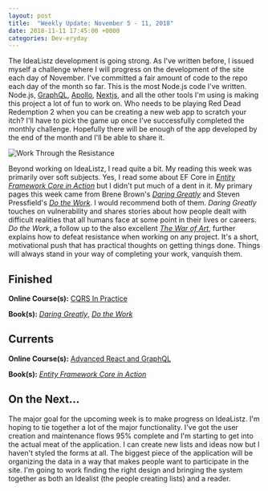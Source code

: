 ```yaml
---
layout: post
title:  "Weekly Update: November 5 - 11, 2018"
date: 2018-11-11 17:45:00 +0000
categories: Dev-eryday
---
```


The IdeaListz development is going strong. As I've written before, I issued myself a challenge where I will progress on the development of the site each day of November. I've committed a fair amount of code to the repo each day of the month so far. This is the most Node.js code I've written. Node.js, [GraphQL][gql], [Apollo][ap], [Nextjs][njs], and all the other tools I'm using is making this project a lot of fun to work on. Who needs to be playing Red Dead Redemption 2 when you can be creating a new web app to scratch your itch? I'll have to pick the game up once I've successfully completed the monthly challenge. Hopefully there will be enough of the app developed by the end of the month and I'll be able to share it.

![Work Through the Resistance](https://farm5.staticflickr.com/4833/44922211275_050ba89159.jpg)

Beyond working on IdeaListz, I read quite a bit. My reading this week was primarily over soft subjects. Yes, I read some about EF Core in *[Entity Framework Core in Action][efc]* but I didn't put much of a dent in it. My primary pages this week came from Brene Brown's *[Daring Greatly][dg]* and Steven Pressfield's *[Do the Work][dw]*. I would recommend both of them. *Daring Greatly* touches on vulnerability and shares stories about how people dealt with difficult realities that all humans face at some point in their lives or careers. *Do the Work*, a follow up to the also excellent *[The War of Art][woa]*, further explains how to defeat resistance when working on any project. It's a short, motivational push that has practical thoughts on getting things done. Things will always stand in your way of completing your work, vanquish them.

## Finished

**Online Course(s):** [CQRS In Practice][cqrs]

**Book(s):** *[Daring Greatly][dg]*, *[Do the Work][dw]*

## Currents

**Online Course(s):** [Advanced React and GraphQL][ar]

**Book(s):** *[Entity Framework Core in Action][efc]*

## On the Next...

The major goal for the upcoming week is to make progress on IdeaListz. I'm hoping to tie together a lot of the major functionality. I've got the user creation and maintenance flows 95% complete and I'm starting to get into the actual meat of the application. I can create new lists and ideas now but I haven't styled the forms at all. The biggest piece of the application will be organizing the data in a way that makes people want to participate in the site. I'm going to work finding the right design and bringing the system together as both an Idealist (the people creating lists) and a reader.

[dw]: https://www.amazon.com/Do-Work-Steven-Pressfield-ebook/dp/B00NK0MJBK/
[njs]: https://nextjs.org/
[gql]: https://graphql.org/
[ap]: https://www.apollographql.com/
[pri]: https://www.prisma.io/
[ar]: https://advancedreact.com/
[play]: https://github.com/jpniederer/NETCorePlayground
[di]: https://www.amazon.com/Design-Programmer-Architect-Pragmatic-Programmers/dp/1680502093/
[re]: https://www.udemy.com/react-the-complete-guide-incl-redux/
[src]: https://chatappwithsignalr.azurewebsites.net/index.html
[oau]: https://app.pluralsight.com/library/courses/oauth-2-getting-started/table-of-contents
[tib]: https://www.amazon.com/Thinking-Bets-Making-Smarter-Decisions-ebook/dp/B074DG9LQF/
[lgs]: https://app.pluralsight.com/library/courses/less-getting-started/table-of-contents
[gf]: https://app.pluralsight.com/library/courses/github-fundamentals/table-of-contents
[tfs]: https://www.amazon.com/Thinking-Fast-Slow-Daniel-Kahneman-ebook/dp/B00555X8OA/
[tw]: https://tailwindcss.com/
[hn]: https://news.ycombinator.com/item?id=18084013
[mlc]: http://course.fast.ai/ml.html
[ghf]: https://app.pluralsight.com/library/courses/github-fundamentals/table-of-contents
[spr]: https://www.amazon.com/Sprint-Solve-Problems-Test-Ideas-ebook/dp/B010MH1DAQ/
[vid]: https://www.youtube.com/watch?v=mMWzVyIhDTk
[gfg]: https://www.geeksforgeeks.org/
[tl]: https://www.amazon.com/Becoming-Technical-Leader-Problem-Solving-Approach/dp/0932633021/
[gen]: https://app.pluralsight.com/library/courses/csharp-best-practices-collections-generics/table-of-contents
[efc]: https://app.pluralsight.com/library/courses/playbook-ef-core-2-1-whats-new/table-of-contents
[tfr]: https://www.amazon.com/Fifth-Risk-Michael-Lewis-ebook/dp/B07FFCMSCX/
[cra]: https://www.amazon.com/Doesnt-Have-Be-Crazy-Work-ebook/dp/B079WV79TK/
[cqrs]: https://app.pluralsight.com/library/courses/cqrs-in-practice/table-of-contents
[ror]: https://rubyonrails.org/
[gr]: https://basecamp.com/books/getting-real
[ef]: https://docs.microsoft.com/en-us/ef/core/
[saa]: https://app.pluralsight.com/library/courses/openid-and-oauth2-securing-angular-apps/table-of-contents
[acc]: https://www.amazon.com/Accelerate-Software-Performing-Technology-Organizations-ebook/dp/B07B9F83WM/
[mvc]: https://app.pluralsight.com/library/courses/aspdotnet-core-mvc-enterprise-application/table-of-contents
[efc]: https://www.amazon.com/Entity-Framework-Core-Action-Smith/dp/161729456X/
[dg]: https://www.amazon.com/Daring-Greatly-Courage-Vulnerable-Transforms-ebook/dp/B007P7HRS4/
[woa]: https://www.amazon.com/War-Art-Steven-Pressfield-ebook/dp/B007A4SDCG/